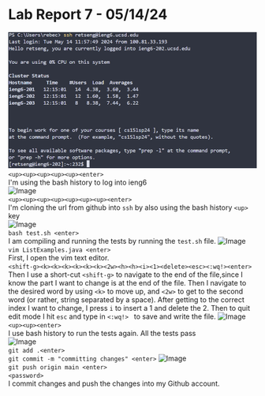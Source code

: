 # Lab Report 7 - 05/14/24
![Image](1.png) \
```<up><up><up><up><up><enter>``` \
I'm using the bash history to log into ieng6 \
![Image](2.png) \
```<up><up><up><up><up><up><up><enter>``` \
I'm cloning the url from github into ```ssh``` by also using the bash history ```<up>``` key \
![Image](3.png) \
```bash test.sh <enter>``` \
I am compiling and running the tests by running the ```test.sh``` file.
![Image](4.png) \
```vim ListExamples.java <enter>``` \
First, I open the vim text editor. \
```<shift-g><k><k><k><k><k><k><2w><h><h><i><1><delete><esc><:wq!><enter>``` \
Then I use a short-cut ```<shift-g>``` to navigate to the end of the file,since I know the part I want to change is at the end of the file. Then I navigate to the desired word by using  ```<k>``` to move up, and ```<2w>``` to get to the second word (or rather, string separated by a space). After getting to the correct index I want to change, I press ```i``` to insert a 1 and delete the 2. Then to quit edit mode I hit ```esc``` and type in ```<:wq!> ``` to save and write the file.
![Image](5.png) \
```<up><up><enter>``` \
I use bash history to run the tests again. All the tests pass \
![Image](6.png) \
```git add .<enter>``` \
```git commit -m "committing changes" <enter>```
![Image](7.png) \
```git push origin main <enter>``` \
```<password>``` \
I commit changes and push the changes into my Github account.
